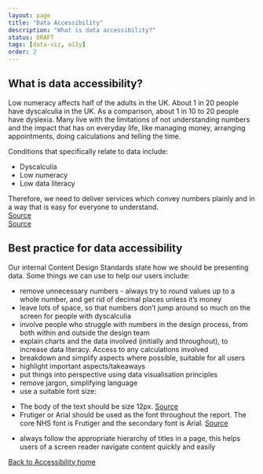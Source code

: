 ```yaml
---
layout: page
title: "Data Accessibility"
description: "What is data accessibility?"
status: DRAFT
tags: [data-viz, a11y]
order: 2 
---
```

## What is data accessibility?  

Low numeracy affects half of the adults in the UK. About 1 in 20 people have dyscalculia in the UK. As a comparison, about 1 in 10 to 20 people have dyslexia. Many live with the limitations of not understanding numbers and the impact that has on everyday life, like managing money, arranging appointments, doing calculations and telling the time.  

Conditions that specifically relate to data include:  
- Dyscalculia  
- Low numeracy  
- Low data literacy  
  
Therefore, we need to deliver services which convey numbers plainly and in a way that is easy for everyone to understand.  
[Source][data 1]  
[Source][data 2]

  
## Best practice for data accessibility  
  
Our internal Content Design Standards state how we should be presenting data. Some things we can use to help our users include:
- remove unnecessary numbers - always try to round values up to a whole number, and get rid of decimal places unless it’s money
- leave lots of space, so that numbers don’t jump around so much on the screen for people with dyscalculia 
- involve people who struggle with numbers in the design process, from both within and outside the design team
- explain charts and the data involved (initially and throughout), to increase data literacy. Access to any calculations involved
- breakdown and simplify aspects where possible, suitable for all users
- highlight important aspects/takeaways
- put things into perspective using data visualisation principles
- remove jargon, simplifying language
- use a suitable font size:
* The body of the text should be size 12px. [Source][data 3] 
* 	Frutiger or Arial should be used as the font throughout the report. The core NHS font is Frutiger and the secondary font is Arial. [Source][data 4]  
- always follow the appropriate hierarchy of titles in a page, this helps users of a screen reader navigate content quickly and easily  
  
    
[Back to Accessibility home](../accessibility/a11y.md)




[data 1]: https://accessiblenumbers.com/  
[data 2]: https://designnotes.blog.gov.uk/2022/11/28/designing-for-people-with-dyscalculia-and-low-numeracy/
[data 3]: https://www.gov.uk/government/publications/inclusive-communication/accessible-communication-formats#accessible-print-publications
[data 4]: https://www.england.nhs.uk/nhsidentity/identity-guidelines/fonts/